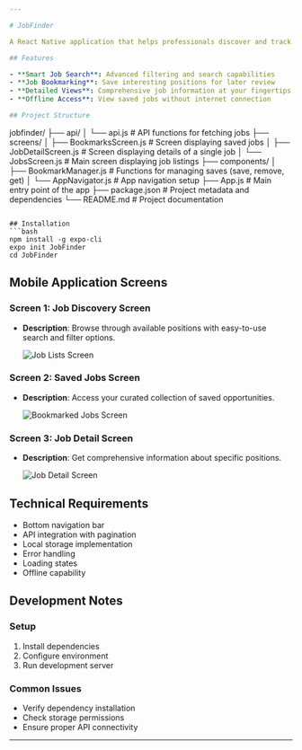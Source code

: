 ```yaml
---

# JobFinder

A React Native application that helps professionals discover and track job opportunities with ease.

## Features

- **Smart Job Search**: Advanced filtering and search capabilities
- **Job Bookmarking**: Save interesting positions for later review
- **Detailed Views**: Comprehensive job information at your fingertips
- **Offline Access**: View saved jobs without internet connection

## Project Structure

```
jobfinder/
├── api/
│   └── api.js                # API functions for fetching jobs
├── screens/
│   ├── BookmarksScreen.js    # Screen displaying saved jobs
│   ├── JobDetailScreen.js    # Screen displaying details of a single job
│   └── JobsScreen.js         # Main screen displaying job listings
├── components/
│   ├── BookmarkManager.js    # Functions for managing saves (save, remove, get)
│   └── AppNavigator.js       # App navigation setup
├── App.js                    # Main entry point of the app
├── package.json              # Project metadata and dependencies
└── README.md                 # Project documentation
```

## Installation
```bash
npm install -g expo-cli
expo init JobFinder
cd JobFinder
```

## Mobile Application Screens

### Screen 1: Job Discovery Screen

- **Description**: Browse through available positions with easy-to-use search and filter options.

  ![Job Lists Screen](MobileAppScreenShots/JobListPage.jpg)

### Screen 2: Saved Jobs Screen

- **Description**: Access your curated collection of saved opportunities.

  ![Bookmarked Jobs Screen](MobileAppScreenShots/BookmarkedPage.jpg)

### Screen 3: Job Detail Screen

- **Description**: Get comprehensive information about specific positions.

  ![Job Detail Screen](MobileAppScreenShots/ViewDetailsPage.jpg)


## Technical Requirements

- Bottom navigation bar
- API integration with pagination
- Local storage implementation
- Error handling
- Loading states
- Offline capability

## Development Notes

### Setup
1. Install dependencies
2. Configure environment
3. Run development server

### Common Issues
- Verify dependency installation
- Check storage permissions
- Ensure proper API connectivity

---
```



